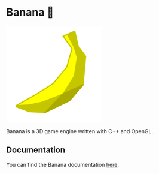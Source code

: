 # Banana 🍌

![that's a tasty looking banana](docs/images/banana_big.png)

Banana is a 3D game engine written with C++ and OpenGL.

## Documentation

You can find the Banana documentation [here]().
